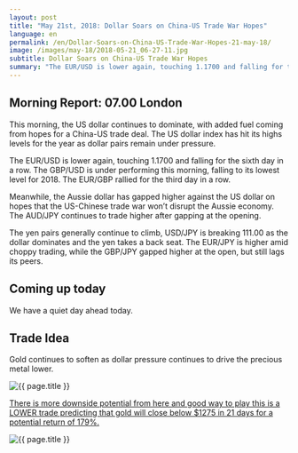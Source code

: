 ```yaml
---
layout: post
title: "May 21st, 2018: Dollar Soars on China-US Trade War Hopes"
language: en
permalink: /en/Dollar-Soars-on-China-US-Trade-War-Hopes-21-may-18/
image: /images/may-18/2018-05-21_06-27-11.jpg
subtitle: Dollar Soars on China-US Trade War Hopes
summary: "The EUR/USD is lower again, touching 1.1700 and falling for the sixth day in a row. The GBP/USD is under performing this morning, falling to its lowest level for 2018. The EUR/GBP rallied for the third day in a row"
---
```

## Morning Report: 07.00 London

This morning, the US dollar continues to dominate, with added fuel coming from hopes for a China-US trade deal. The US dollar index has hit its highs levels for the year as dollar pairs remain under pressure. 

The EUR/USD is lower again, touching 1.1700 and falling for the sixth day in a row. The GBP/USD is under performing this morning, falling to its lowest level for 2018. The EUR/GBP rallied for the third day in a row. 

Meanwhile, the Aussie dollar has gapped higher against the US dollar on hopes that the US-Chinese trade war won’t disrupt the Aussie economy. The AUD/JPY continues to trade higher after gapping at the opening. 

The yen pairs generally continue to climb, USD/JPY is breaking 111.00 as the dollar dominates and the yen takes a back seat. The EUR/JPY is higher amid choppy trading, while the GBP/JPY gapped higher at the open, but still lags its peers. 

## Coming up today

We have a quiet day ahead today.

## Trade Idea

Gold continues to soften as dollar pressure continues to drive the precious metal lower. 

<img class="post-image" src="{{ site.url }}/images/may-18/2018-05-21_06-27-11.jpg" alt="{{ page.title }}" title="{{ page.title }}">

<a href="%LINK%%?currency=GBP&market=commodities&underlying=frxXAUUSD&formname=higherlower&duration_amount=21&duration_units=d&expiry_type=duration&amount=10&amount_type=payout&barrier=1275" target="_blank">There is more downside potential from here and  good way to play this is a LOWER trade predicting that gold will close below $1275 in 21 days for a potential return of 179%.</a>

<img class="post-image" src="{{ site.url }}/images/may-18/2018-05-21_06-28-50.jpg" alt="{{ page.title }}" title="{{ page.title }}">
